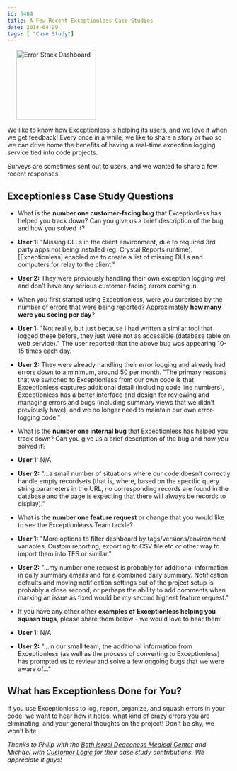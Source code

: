```yaml
---
id: 6484
title: A Few Recent Exceptionless Case Studies
date: 2014-04-29
tags: [ "Case Study"]
---
```

[<img loading="lazy" class=" wp-image-1226 alignright" style="margin-left: 20px; margin-right: 20px;" alt="Error Stack Dashboard" src="/assets/img/news/error-stack-300x264.jpg" width="180" height="158" data-id="1226" srcset="/assets/error-stack-300x264.jpg 300w, /assets/error-stack.jpg 800w" sizes="(max-width: 180px) 100vw, 180px" />](/assets/error-stack.jpg)

We like to know how Exceptionless is helping its users, and we love it when we get feedback! Every once in a while, we like to share a story or two so we can drive home the benefits of having a real-time exception logging service tied into code projects.

Surveys are sometimes sent out to users, and we wanted to share a few recent responses.<!--more-->

## Exceptionless Case Study Questions

* What is the **number one customer-facing bug** that Exceptionless has helped you track down? Can you give us a brief description of the bug and how you solved it?

* **User 1:** "Missing DLLs in the client environment, due to required 3rd party apps not being installed (eg: Crystal Reports runtime). [Exceptionless] enabled me to create a list of missing DLLs and computers for relay to the client."
* **User 2:** They were previously handling their own exception logging well and don't have any serious customer-facing errors coming in.

* When you first started using Exceptionless, were you surprised by the number of errors that were being reported? Approximately **how many were you seeing per day**?

* **User 1:** "Not really, but just because I had written a similar tool that logged these before, they just were not as accessible (database table on web service)." The user reported that the above bug was appearing 10-15 times each day.
* **User 2:** They were already handling their error logging and already had errors down to a minimum, around 50 per month. "The primary reasons that we switched to Exceptionless from our own code is that Exceptionless captures additional detail (including code line numbers), Exceptionless has a better interface and design for reviewing and managing errors and bugs (including summary views that we didn’t previously have), and we no longer need to maintain our own error-logging code."

* What is the **number one internal bug** that Exceptionless has helped you track down? Can you give us a brief description of the bug and how you solved it?

* **User 1:** N/A
* **User 2:** "...a small number of situations where our code doesn’t correctly handle empty recordsets (that is, where, based on the specific query string parameters in the URL, no corresponding records are found in the database and the page is expecting that there will always be records to display)."

* What is the **number one feature request** or change that you would like to see the Exceptionleass Team tackle?

* **User 1:** "More options to filter dashboard by tags/versions/environment variables. Custom reporting, exporting to CSV file etc or other way to import them into TFS or similar."
* **User 2:** "...my number one request is probably for additional information in daily summary emails and for a combined daily summary. Notification defaults and moving notification settings out of the project setup is probably a close second; or perhaps the ability to add comments when marking an issue as fixed would be my second highest feature request."

* If you have any other other **examples of Exceptionless helping you squash bugs**, please share them below - we would love to hear them!

* **User 1:** N/A
* **User 2:** "...in our small team, the additional information from Exceptionless (as well as the process of converting to Exceptionless) has prompted us to review and solve a few ongoing bugs that we were aware of..."

## What has Exceptionless Done for You?

If you use Exceptionless to log, report, organize, and squash errors in your code, we want to hear how it helps, what kind of crazy errors you are eliminating, and your general thoughts on the project! Don't be shy, we won't bite.

_Thanks to Philip with the <a title="Beth Israel Deaconess Medical Center" href="http://bidmc.org/" target="_blank">Beth Israel Deaconess Medical Center</a> and Michael with <a title="Customer Logic" href="http://www.customerlogic.com.au/" target="_blank">Customer Logic</a> for their case study contributions. We appreciate it guys!_
